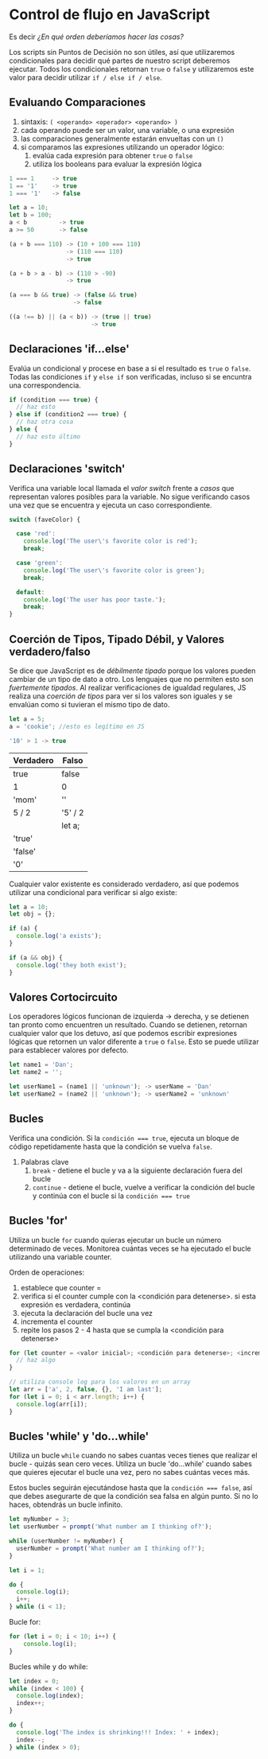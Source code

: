﻿# Control de flujo en JavaScript

Es decir *¿En qué orden deberíamos hacer las cosas?*

Los scripts sin Puntos de Decisión no son útiles, así que utilizaremos condicionales para decidir qué partes de nuestro script deberemos ejecutar. Todos los condicionales retornan `true` o `false` y utilizaremos este valor para decidir utilizar `if / else if / else`.

## Evaluando Comparaciones

1. sintaxis: `( <operando> <operador> <operando> )`
1. cada operando puede ser un valor, una variable, o una expresión
1. las comparaciones generalmente estarán envueltas con un `()`
1. si comparamos las expresiones utilizando un operador lógico:
   1. evalúa cada expresión para obtener `true` o `false`
   1. utiliza los booleans para evaluar la expresión lógica

```javascript
1 === 1     -> true
1 == '1'    -> true
1 === '1'   -> false

let a = 10;
let b = 100;
a < b         -> true
a >= 50       -> false

(a + b === 110) -> (10 + 100 === 110)
                -> (110 === 110)
                -> true

(a + b > a - b) -> (110 > -90)
                -> true

(a === b && true) -> (false && true)
                  -> false

((a !== b) || (a < b)) -> (true || true)
                       -> true
```

## Declaraciones 'if...else'

Evalúa un condicional y procese en base a si el resultado es `true` o `false`. Todas las condiciones `if` y `else if` son verificadas, incluso si se encuntra una correspondencia.

```javascript
if (condition === true) {
  // haz esto
} else if (condition2 === true) {
  // haz otra cosa
} else {
  // haz esto último
}
```

## Declaraciones 'switch'

Verifica una variable local llamada el *valor switch* frente a *casos* que representan valores posibles para la variable. No sigue verificando casos una vez que se encuentra y ejecuta un caso correspondiente.

```javascript
switch (faveColor) {

  case 'red':
    console.log('The user\'s favorite color is red');
    break;

  case 'green':
    console.log('The user\'s favorite color is green');
    break;

  default:
    console.log('The user has poor taste.');
    break;
}
```

## Coerción de Tipos, Tipado Débil, y Valores verdadero/falso

Se dice que JavaScript es de *débilmente tipado* porque los valores pueden cambiar de un tipo de dato a otro. Los lenguajes que no permiten esto son *fuertemente tipados*. Al realizar verificaciones de igualdad regulares, JS realiza una *coerción de tipos* para ver si los valores son iguales y se envalúan como si tuvieran el mismo tipo de dato.

```javascript
let a = 5;
a = 'cookie'; //esto es legítimo en JS

'10' > 1 -> true
```

| Verdadero | Falso   |
| ------- | ------- |
| true    | false   |
| 1       | 0       |
| 'mom'   | ''      |
| 5 / 2   | '5' / 2 |
|         | let a;  |
| 'true'  |         |
| 'false' |         |
| '0'     |         |

Cualquier valor existente es considerado verdadero, así que podemos utilizar una condicional para verificar si algo existe:

```javascript
let a = 10;
let obj = {};

if (a) {
  console.log('a exists');
}

if (a && obj) {
  console.log('they both exist');
}
```

## Valores Cortocircuito

Los operadores lógicos funcionan de izquierda -> derecha, y se detienen tan pronto como encuentren un resultado. Cuando se detienen, retornan cualquier valor que los detuvo, así que podemos escribir expresiones lógicas que retornen un valor diferente a `true` o `false`. Esto se puede utilizar para establecer valores por defecto.

```javascript
let name1 = 'Dan';
let name2 = '';

let userName1 = (name1 || 'unknown'); -> userName = 'Dan'
let userName2 = (name2 || 'unknown'); -> userName2 = 'unknown'
```

## Bucles

Verifica una condición. Si la `condición === true`, ejecuta un bloque de código repetidamente hasta que la condición se vuelva `false`.

1. Palabras clave
   1. `break` - detiene el bucle y va a la siguiente declaración fuera del bucle
   1. `continue` - detiene el bucle, vuelve a verificar la condición del bucle y continúa con el bucle si la `condición === true`

## Bucles 'for'

Utiliza un bucle `for` cuando quieras ejecutar un bucle un número determinado de veces. Monitorea cuántas veces se ha ejecutado el bucle utilizando una variable counter.

Orden de operaciones:

1. establece que counter = <valor inicial>
1. verifica si el counter cumple con la <condición para detenerse>. si esta expresión es verdadera, continúa
1. ejecuta la declaración del bucle una vez
1. incrementa el counter
1. repite los pasos 2 - 4 hasta que se cumpla la <condición para detenerse>

```javascript
for (let counter = <valor inicial>; <condición para detenerse>; <incremento>) {
  // haz algo
}

// utiliza console log para los valores en un array
let arr = ['a', 2, false, {}, 'I am last'];
for (let i = 0; i < arr.length; i++) {
  console.log(arr[i]);
}
```

## Bucles 'while' y 'do...while'

Utiliza un bucle `while` cuando no sabes cuantas veces tienes que realizar el bucle - quizás sean cero veces. Utiliza un bucle 'do...while' cuando sabes que quieres ejecutar el bucle una vez, pero no sabes cuántas veces más.

Estos bucles seguirán ejecutándose hasta que la `condición === false`, así que debes asegurarte de que la condición sea falsa en algún punto. Si no lo haces, obtendrás un bucle infinito.

```javascript
let myNumber = 3;
let userNumber = prompt('What number am I thinking of?');

while (userNumber != myNumber) {
  userNumber = prompt('What number am I thinking of?');
}

let i = 1;

do {
  console.log(i);
  i++;
} while (i < 1);
```

Bucle for:  

```javascript
for (let i = 0; i < 10; i++) {
    console.log(i);
}
```  

Bucles while y do while:  

```javascript
let index = 0;
while (index < 100) {
  console.log(index);
  index++;
}

do {
  console.log('The index is shrinking!!! Index: ' + index);
  index--;
} while (index > 0);
```
